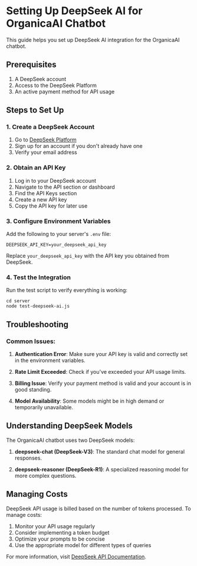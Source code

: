 # Setting Up DeepSeek AI for OrganicaAI Chatbot

This guide helps you set up DeepSeek AI integration for the OrganicaAI chatbot.

## Prerequisites

1. A DeepSeek account
2. Access to the DeepSeek Platform
3. An active payment method for API usage

## Steps to Set Up

### 1. Create a DeepSeek Account

1. Go to [DeepSeek Platform](https://platform.deepseek.com)
2. Sign up for an account if you don't already have one
3. Verify your email address

### 2. Obtain an API Key

1. Log in to your DeepSeek account
2. Navigate to the API section or dashboard
3. Find the API Keys section
4. Create a new API key
5. Copy the API key for later use

### 3. Configure Environment Variables

Add the following to your server's `.env` file:

```
DEEPSEEK_API_KEY=your_deepseek_api_key
```

Replace `your_deepseek_api_key` with the API key you obtained from DeepSeek.

### 4. Test the Integration

Run the test script to verify everything is working:

```
cd server
node test-deepseek-ai.js
```

## Troubleshooting

### Common Issues:

1. **Authentication Error**: Make sure your API key is valid and correctly set in the environment variables.

2. **Rate Limit Exceeded**: Check if you've exceeded your API usage limits.

3. **Billing Issue**: Verify your payment method is valid and your account is in good standing.

4. **Model Availability**: Some models might be in high demand or temporarily unavailable.

## Understanding DeepSeek Models

The OrganicaAI chatbot uses two DeepSeek models:

1. **deepseek-chat (DeepSeek-V3)**: The standard chat model for general responses.

2. **deepseek-reasoner (DeepSeek-R1)**: A specialized reasoning model for more complex questions.

## Managing Costs

DeepSeek API usage is billed based on the number of tokens processed. To manage costs:

1. Monitor your API usage regularly
2. Consider implementing a token budget
3. Optimize your prompts to be concise
4. Use the appropriate model for different types of queries

For more information, visit [DeepSeek API Documentation](https://platform.deepseek.com/api-docs). 